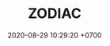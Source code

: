 ---
layout: teamCard
permalink: /team/:title.html
categories: surjohto042024 norteMayo partido1 partido2 partido3 partido7 partido8
maincover: /assets/logos/ZODIAC.png
puntosLJMAYO24: 3
date: 2020-08-29 10:29:20 +0700
title: ZODIAC
tag: johto042024
color: black
puntosLJ202404: 12
grupo: sur
background: '#F16C38'
cover: /assets/backCard.png
team: ZODIAC
ID: ZC
pj: 4
p1: ZODIAC
r1: 2
bg1: bg-info
rr1: 1
pp1: DFS DMD
p2: ZODIAC
pp2: T. SATISFACTION
p3: ZODIAC
pp3: S. VANGUARD
p4:  HGO
r4: 2
bg4: bg-warning
rr4: 1
pp4: ZODIAC
p6:  SOJ
r6: 3
bg6: bg-danger
rr6: 0
pp6: ZODIAC
p7: ZODIAC
pp7: mbo
p8: ZODIAC
pp8: last breath
p9:  DFS RUBY
r9: 3
bg9: bg-danger
rr9: 0
pp9: ZODIAC
---